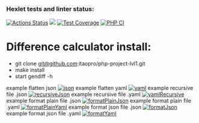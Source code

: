 ### Hexlet tests and linter status:
[![Actions Status](https://github.com/itaopro/php-project-lvl2/workflows/hexlet-check/badge.svg)](https://github.com/itaopro/php-project-lvl2/actions)
<a href="https://codeclimate.com/github/itaopro/php-project-lvl2/maintainability"><img src="https://api.codeclimate.com/v1/badges/4d8fc888d8438a2835d5/maintainability" /></a>
[![Test Coverage](https://api.codeclimate.com/v1/badges/a99a88d28ad37a79dbf6/test_coverage)](https://codeclimate.com/github/itaopro/php-project-lvl2/code)
[![PHP CI](https://github.com/itaopro/php-project-lvl2/actions/workflows/main.yml/badge.svg)](https://github.com/itaopro/php-project-lvl2/actions/workflows/main.yml)
# Difference calculator install:
 - git clone git@github.com:itaopro/php-project-lvl1.git
 - make install
 - start gendiff -h
 
example flatten json
[![json](https://asciinema.org/a/MgnGRyUDuZKbO9njhfNBPE9o1.svg)](https://asciinema.org/a/MgnGRyUDuZKbO9njhfNBPE9o1)
example flatten yaml
[![yaml](https://asciinema.org/a/o4hfspGETIQjUDn6YG7vjGYnZ.svg)](https://asciinema.org/a/o4hfspGETIQjUDn6YG7vjGYnZ)
example recursive file .json
[![recursiveJson](https://asciinema.org/a/QNC8OiV3uPjT8PRMerUsKmlwG.svg)](https://asciinema.org/a/QNC8OiV3uPjT8PRMerUsKmlwG)
example recursive file .yaml
[![yamlRecursive](https://asciinema.org/a/TXNOqDptDt3o5ExmJgnvjExaS.svg)](https://asciinema.org/a/TXNOqDptDt3o5ExmJgnvjExaS)
example format plain file .json
[![formatPlainJson](https://asciinema.org/a/9OE48YwYg41SB6LAWCvhoIF8c.svg)](https://asciinema.org/a/9OE48YwYg41SB6LAWCvhoIF8c)
example format plain file .yaml
[![formatPlainYaml](https://asciinema.org/a/cTJLSzBSfuMeH218HVaMM1eZI.svg)](https://asciinema.org/a/cTJLSzBSfuMeH218HVaMM1eZI)
example format json file .json
[![formatJson](https://asciinema.org/a/GFJpzxElURN2q3wgXPaabB5lh.svg)](https://asciinema.org/a/GFJpzxElURN2q3wgXPaabB5lh)
example format json file .yaml
[![formatYaml](https://asciinema.org/a/zpxjD9oYiR60lyyPaDquFLk55.svg)](https://asciinema.org/a/zpxjD9oYiR60lyyPaDquFLk55)


